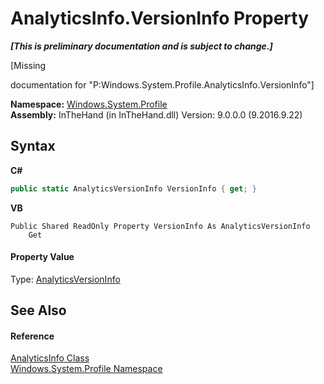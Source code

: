 # AnalyticsInfo.VersionInfo Property 
 _**\[This is preliminary documentation and is subject to change.\]**_

\[Missing <summary> documentation for "P:Windows.System.Profile.AnalyticsInfo.VersionInfo"\]

**Namespace:**&nbsp;<a href="N_Windows_System_Profile">Windows.System.Profile</a><br />**Assembly:**&nbsp;InTheHand (in InTheHand.dll) Version: 9.0.0.0 (9.2016.9.22)

## Syntax

**C#**<br />
``` C#
public static AnalyticsVersionInfo VersionInfo { get; }
```

**VB**<br />
``` VB
Public Shared ReadOnly Property VersionInfo As AnalyticsVersionInfo
	Get
```


#### Property Value
Type: <a href="T_Windows_System_Profile_AnalyticsVersionInfo">AnalyticsVersionInfo</a>

## See Also


#### Reference
<a href="T_Windows_System_Profile_AnalyticsInfo">AnalyticsInfo Class</a><br /><a href="N_Windows_System_Profile">Windows.System.Profile Namespace</a><br />